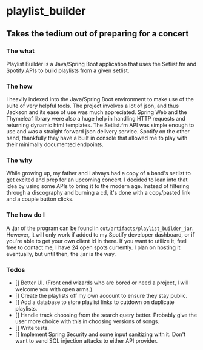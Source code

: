 # playlist_builder  
## Takes the tedium out of preparing for a concert  
### The what  
Playlist Builder is a Java/Spring Boot application that uses the Setlist.fm and Spotify APIs to build playlists from a given setlist.  
### The how  
I heavily indexed into the Java/Spring Boot environment to make use of the suite of very helpful tools. The project involves a lot of json, and thus Jackson and its ease of use was much appreciated. Spring Web and the Thymeleaf library were also a huge help in handling HTTP requests and returning dynamic html templates. The Setlist.fm API was simple enough to use and was a straight forward json delivery service. Spotify on the other hand, thankfully they have a built in console that allowed me to play with their minimally documented endpoints.  
### The why  
While growing up, my father and I always had a copy of a band's setlist to get excited and prep for an upcoming concert. I decided to lean into that idea by using some APIs to bring it to the modern age. Instead of filtering through a discography and burning a cd, it's done with a copy/pasted link and a couple button clicks.  
### The how do I
A .jar of the program can be found in ```out/artifacts/playlist_builder_jar```. However, it will only work if added to my Spotify developer dashboard, or if you're able to get your own client id in there. If you want to utilize it, feel free to contact me, I have 24 open spots currently. I plan on hosting it eventually, but until then, the .jar is the way.  
### Todos  
- [] Better UI. (Front end wizards who are bored or need a project, I will welcome you with open arms.)  
- [] Create the playlists off my own account to ensure they stay public.  
- [] Add a database to store playlist links to cutdown on duplicate playlists.  
- [] Handle track choosing from the search query better. Probably give the user more choice with this in choosing versions of songs.  
- [] Write tests.  
- [] Implement Spring Security and some input sanitizing with it. Don't want to send SQL injection attacks to either API provider.
